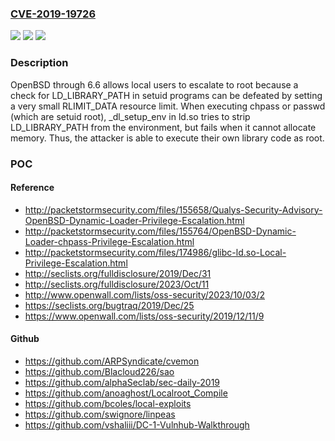### [CVE-2019-19726](https://cve.mitre.org/cgi-bin/cvename.cgi?name=CVE-2019-19726)
![](https://img.shields.io/static/v1?label=Product&message=n%2Fa&color=blue)
![](https://img.shields.io/static/v1?label=Version&message=n%2Fa&color=blue)
![](https://img.shields.io/static/v1?label=Vulnerability&message=n%2Fa&color=brighgreen)

### Description

OpenBSD through 6.6 allows local users to escalate to root because a check for LD_LIBRARY_PATH in setuid programs can be defeated by setting a very small RLIMIT_DATA resource limit. When executing chpass or passwd (which are setuid root), _dl_setup_env in ld.so tries to strip LD_LIBRARY_PATH from the environment, but fails when it cannot allocate memory. Thus, the attacker is able to execute their own library code as root.

### POC

#### Reference
- http://packetstormsecurity.com/files/155658/Qualys-Security-Advisory-OpenBSD-Dynamic-Loader-Privilege-Escalation.html
- http://packetstormsecurity.com/files/155764/OpenBSD-Dynamic-Loader-chpass-Privilege-Escalation.html
- http://packetstormsecurity.com/files/174986/glibc-ld.so-Local-Privilege-Escalation.html
- http://seclists.org/fulldisclosure/2019/Dec/31
- http://seclists.org/fulldisclosure/2023/Oct/11
- http://www.openwall.com/lists/oss-security/2023/10/03/2
- https://seclists.org/bugtraq/2019/Dec/25
- https://www.openwall.com/lists/oss-security/2019/12/11/9

#### Github
- https://github.com/ARPSyndicate/cvemon
- https://github.com/Blacloud226/sao
- https://github.com/alphaSeclab/sec-daily-2019
- https://github.com/anoaghost/Localroot_Compile
- https://github.com/bcoles/local-exploits
- https://github.com/swignore/linpeas
- https://github.com/vshaliii/DC-1-Vulnhub-Walkthrough

